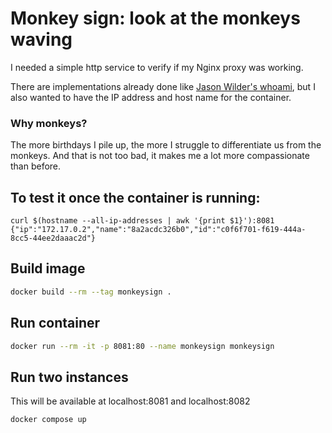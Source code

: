 # Monkey sign: look at the monkeys waving

I needed a simple http service to verify if my Nginx proxy was working.

There are implementations already done like [Jason Wilder's whoami](https://github.com/jwilder/whoami), but I also wanted to have the IP address and host name for the container.

### Why monkeys?

The more birthdays I pile up, the more I struggle to differentiate us from the monkeys. And that is not too bad, it makes me a lot more compassionate than before.

## To test it once the container is running:

```
curl $(hostname --all-ip-addresses | awk '{print $1}'):8081
{"ip":"172.17.0.2","name":"8a2acdc326b0","id":"c0f6f701-f619-444a-8cc5-44ee2daaac2d"}
```

## Build image

```bash
docker build --rm --tag monkeysign .
```

## Run container

```bash
docker run --rm -it -p 8081:80 --name monkeysign monkeysign
```

## Run two instances 

This will be available at localhost:8081 and localhost:8082

```bash
docker compose up
```